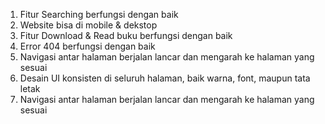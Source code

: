 1. Fitur Searching berfungsi dengan baik
2. Website bisa di mobile & dekstop
3. Fitur Download & Read buku berfungsi dengan baik
4. Error 404 berfungsi dengan baik 
5. Navigasi antar halaman berjalan lancar dan mengarah ke halaman yang sesuai
6. Desain UI konsisten di seluruh halaman, baik warna, font, maupun tata letak
7. Navigasi antar halaman berjalan lancar dan mengarah ke halaman yang sesuai
